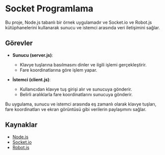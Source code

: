 # Socket Programlama

Bu proje, Node.js tabanlı bir örnek uygulamadır ve Socket.io ve Robot.js kütüphanelerini kullanarak sunucu ve istemci arasında veri iletişimini sağlar.

## Görevler 

- **Sunucu (server.js)**:
    - Klavye tuşlarına basılmasını dinler ve ilgili işlemi gerçekleştirir.
    - Fare koordinatlarına göre işlem yapar.

- **İstemci (client.js)**:
    - Kullanıcıdan klavye tuş girişi alır ve sunucuya gönderir.
    - Belirli aralıklarla fare koordinatlarını sunucuya gönderir.

Bu uygulama, sunucu ve istemci arasında eş zamanlı olarak klavye tuşları, fare koordinatları ve ekran görüntüsü gibi verilerin paylaşımını sağlar.

## Kaynaklar

- [Node.js](https://nodejs.org/)
- [Socket.io](https://socket.io/)
- [Robot.js](https://github.com/octalmage/robotjs)
